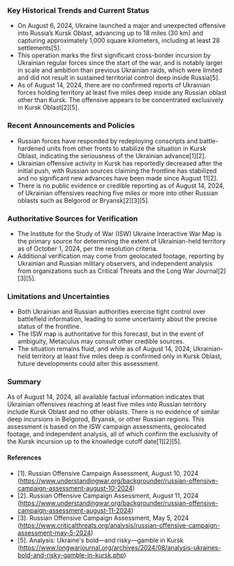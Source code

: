 ### Key Historical Trends and Current Status

- On August 6, 2024, Ukraine launched a major and unexpected offensive into Russia’s Kursk Oblast, advancing up to 18 miles (30 km) and capturing approximately 1,000 square kilometers, including at least 28 settlements[5].
- This operation marks the first significant cross-border incursion by Ukrainian regular forces since the start of the war, and is notably larger in scale and ambition than previous Ukrainian raids, which were limited and did not result in sustained territorial control deep inside Russia[5].
- As of August 14, 2024, there are no confirmed reports of Ukrainian forces holding territory at least five miles deep inside any Russian oblast other than Kursk. The offensive appears to be concentrated exclusively in Kursk Oblast[2][5].

### Recent Announcements and Policies

- Russian forces have responded by redeploying conscripts and battle-hardened units from other fronts to stabilize the situation in Kursk Oblast, indicating the seriousness of the Ukrainian advance[1][2].
- Ukrainian offensive activity in Kursk has reportedly decreased after the initial push, with Russian sources claiming the frontline has stabilized and no significant new advances have been made since August 11[2].
- There is no public evidence or credible reporting as of August 14, 2024, of Ukrainian offensives reaching five miles or more into other Russian oblasts such as Belgorod or Bryansk[2][3][5].

### Authoritative Sources for Verification

- The Institute for the Study of War (ISW) Ukraine Interactive War Map is the primary source for determining the extent of Ukrainian-held territory as of October 1, 2024, per the resolution criteria.
- Additional verification may come from geolocated footage, reporting by Ukrainian and Russian military observers, and independent analysis from organizations such as Critical Threats and the Long War Journal[2][3][5].

### Limitations and Uncertainties

- Both Ukrainian and Russian authorities exercise tight control over battlefield information, leading to some uncertainty about the precise status of the frontline.
- The ISW map is authoritative for this forecast, but in the event of ambiguity, Metaculus may consult other credible sources.
- The situation remains fluid, and while as of August 14, 2024, Ukrainian-held territory at least five miles deep is confirmed only in Kursk Oblast, future developments could alter this assessment.

### Summary

As of August 14, 2024, all available factual information indicates that Ukrainian offensives reaching at least five miles into Russian territory include Kursk Oblast and no other oblasts. There is no evidence of similar deep incursions in Belgorod, Bryansk, or other Russian regions. This assessment is based on the ISW campaign assessments, geolocated footage, and independent analysis, all of which confirm the exclusivity of the Kursk incursion up to the knowledge cutoff date[1][2][5].

#### References

- [1]. Russian Offensive Campaign Assessment, August 10, 2024 (https://www.understandingwar.org/backgrounder/russian-offensive-campaign-assessment-august-10-2024)
- [2]. Russian Offensive Campaign Assessment, August 11, 2024 (https://www.understandingwar.org/backgrounder/russian-offensive-campaign-assessment-august-11-2024)
- [3]. Russian Offensive Campaign Assessment, May 5, 2024 (https://www.criticalthreats.org/analysis/russian-offensive-campaign-assessment-may-5-2024)
- [5]. Analysis: Ukraine's bold—and risky—gamble in Kursk (https://www.longwarjournal.org/archives/2024/08/analysis-ukraines-bold-and-risky-gamble-in-kursk.php)